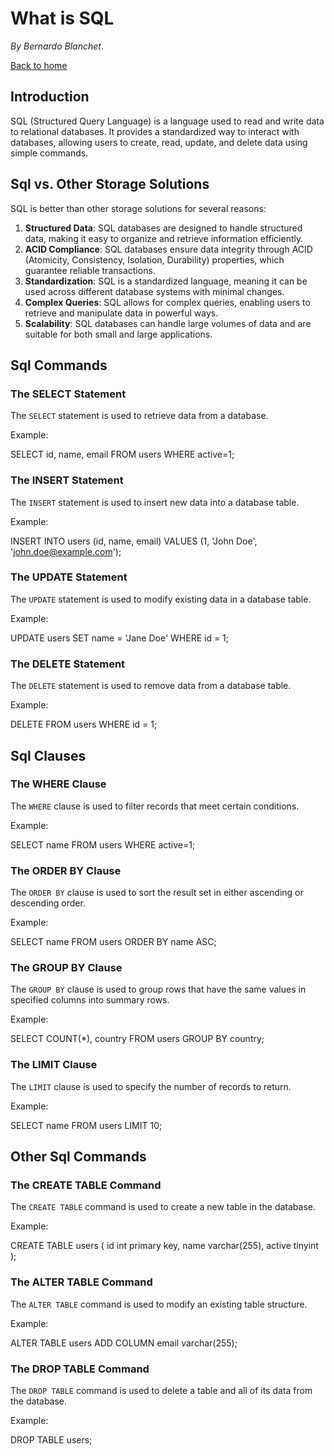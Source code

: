 What is SQL
===========

_By Bernardo Blanchet_.

[Back to home](./index.md)

Introduction
------------

SQL (Structured Query Language) is a language used to read and write data to relational databases. It provides a standardized way to interact with databases, allowing users to create, read, update, and delete data using simple commands.

Sql vs. Other Storage Solutions
-------------------------------

SQL is better than other storage solutions for several reasons:

1. **Structured Data**: SQL databases are designed to handle structured data, making it easy to organize and retrieve information efficiently.
2. **ACID Compliance**: SQL databases ensure data integrity through ACID (Atomicity, Consistency, Isolation, Durability) properties, which guarantee reliable transactions.
3. **Standardization**: SQL is a standardized language, meaning it can be used across different database systems with minimal changes.
4. **Complex Queries**: SQL allows for complex queries, enabling users to retrieve and manipulate data in powerful ways.
5. **Scalability**: SQL databases can handle large volumes of data and are suitable for both small and large applications.

Sql Commands
------------

### The SELECT Statement

The `SELECT` statement is used to retrieve data from a database.

Example:

SELECT id, name, email
FROM users
WHERE active=1;

### The INSERT Statement

The `INSERT` statement is used to insert new data into a database table.

Example:

INSERT INTO users (id, name, email)
VALUES (1, 'John Doe', 'john.doe@example.com');

### The UPDATE Statement

The `UPDATE` statement is used to modify existing data in a database table.

Example:

UPDATE users
SET name = 'Jane Doe'
WHERE id = 1;

### The DELETE Statement

The `DELETE` statement is used to remove data from a database table.

Example:

DELETE FROM users
WHERE id = 1;

Sql Clauses
-----------

### The WHERE Clause

The `WHERE` clause is used to filter records that meet certain conditions.

Example:

SELECT name 
FROM users 
WHERE active=1;

### The ORDER BY Clause

The `ORDER BY` clause is used to sort the result set in either ascending or descending order.

Example:

SELECT name 
FROM users 
ORDER BY name ASC;

### The GROUP BY Clause

The `GROUP BY` clause is used to group rows that have the same values in specified columns into summary rows.

Example:

SELECT COUNT(*), country 
FROM users 
GROUP BY country;

### The LIMIT Clause

The `LIMIT` clause is used to specify the number of records to return.

Example:

SELECT name 
FROM users 
LIMIT 10;

Other Sql Commands
------------------

### The CREATE TABLE Command

The `CREATE TABLE` command is used to create a new table in the database.

Example:

CREATE TABLE users (
    id int primary key,
    name varchar(255),
    active tinyint
);

### The ALTER TABLE Command

The `ALTER TABLE` command is used to modify an existing table structure.

Example:

ALTER TABLE users
ADD COLUMN email varchar(255);

### The DROP TABLE Command

The `DROP TABLE` command is used to delete a table and all of its data from the database.

Example:

DROP TABLE users;
